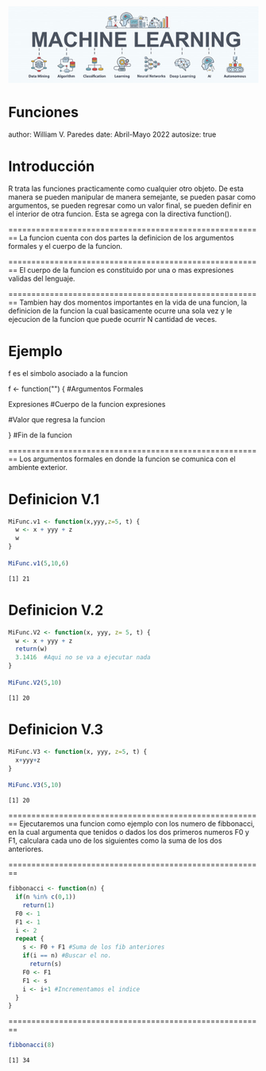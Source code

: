 <p align="center">
<img src="machine-learning.jpg">
</p>


Funciones
========================================================
author: William V. Paredes
date: Abril-Mayo 2022
autosize: true

Introducción
========================================================
R trata las funciones practicamente como cualquier otro objeto.
De esta manera se pueden manipular de manera semejante, se pueden pasar como argumentos, se pueden regresar como un valor final, se pueden definir en el interior de otra funcion. Esta se agrega con la directiva function().



========================================================
La funcion cuenta con dos partes la definicion de los argumentos formales y el cuerpo de la funcion.


========================================================
El cuerpo de la funcion es constituido por una o mas expresiones validas del lenguaje.


========================================================
Tambien hay  dos momentos importantes en la vida de una funcion, la definicion de la funcion la cual basicamente ocurre una sola vez y le ejecucion de la funcion que puede ocurrir N cantidad de veces.

Ejemplo
========================================================
f es el simbolo asociado a la funcion

f <- function("<Argumentos>") { #Argumentos Formales

Expresiones  #Cuerpo de la funcion expresiones

<Valor>   #Valor que regresa la funcion

}  #Fin de la funcion



========================================================
Los argumentos formales en donde la funcion se comunica con el ambiente exterior.



Definicion V.1
========================================================


```r
MiFunc.v1 <- function(x,yyy,z=5, t) {
  w <- x + yyy + z
  w
}

MiFunc.v1(5,10,6)  
```

```
[1] 21
```


Definicion V.2
========================================================


```r
MiFunc.V2 <- function(x, yyy, z= 5, t) {
  w <- x + yyy + z
  return(w)
  3.1416  #Aqui no se va a ejecutar nada
}

MiFunc.V2(5,10)
```

```
[1] 20
```


Definicion V.3
========================================================


```r
MiFunc.V3 <- function(x, yyy, z=5, t) {
  x+yyy+z
}

MiFunc.V3(5,10)
```

```
[1] 20
```



========================================================
Ejecutaremos una funcion como ejemplo con los numero de fibbonacci, en la cual argumenta que tenidos o dados los dos primeros numeros F0 y F1, calculara cada uno de los siguientes como la suma de los dos anteriores.


========================================================

```r
fibbonacci <- function(n) {
  if(n %in% c(0,1))
    return(1)
  F0 <- 1
  F1 <- 1
  i <- 2
  repeat {
    s <- F0 + F1 #Suma de los fib anteriores
    if(i == n) #Buscar el no.
      return(s)
    F0 <- F1
    F1 <- s
    i <- i+1 #Incrementamos el indice
  }
}
```

========================================================

```r
fibbonacci(8)
```

```
[1] 34
```

